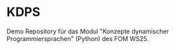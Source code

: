 # KDPS
Demo Repository für das Modul "Konzepte dynamischer Programmiersprachen" (Python) des FOM WS25.
